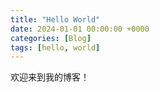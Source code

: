```yaml
---
title: "Hello World"
date: 2024-01-01 00:00:00 +0000
categories: [Blog]
tags: [hello, world]
---
```


欢迎来到我的博客！
